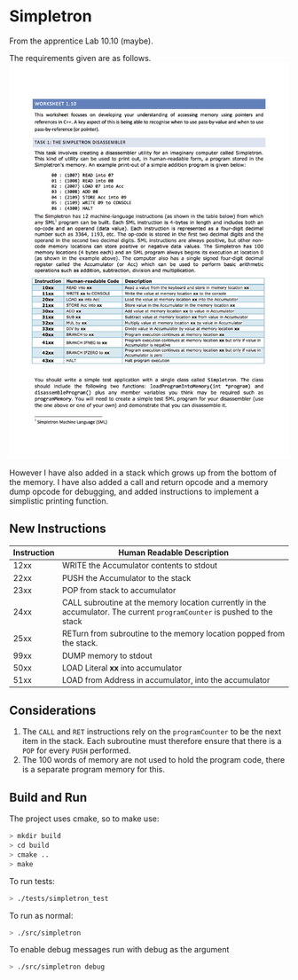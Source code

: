 # Simpletron
From the apprentice Lab 10.10 (maybe).

The requirements given are as follows.
![requirements](requirements.jpg)

However I have also added in a stack which grows up from the bottom of the memory. I have also added a call and return opcode and a memory dump opcode for debugging, and added instructions to implement a simplistic printing function.

## New Instructions

| Instruction | Human Readable Description | 
| --- | --- | 
| 12xx | WRITE the Accumulator contents to stdout |
| 22xx | PUSH the Accumulator to the stack |
| 23xx | POP from stack to accumulator |
| 24xx | CALL subroutine at the memory location currently in the accumulator. The current `programCounter` is pushed to the stack |
| 25xx | RETurn from subroutine to the memory location popped from the stack. |
| 99xx | DUMP memory to stdout |
| 50xx | LOAD Literal __xx__ into accumulator |
| 51xx | LOAD from Address in accumulator, into the accumulator |

## Considerations

1. The `CALL` and `RET` instructions rely on the `programCounter` to be the next item in the stack. Each subroutine must therefore ensure that there is a `POP` for every `PUSH` performed.
2. The 100 words of memory are not used to hold the program code, there is a separate program memory for this.

## Build and Run

The project uses cmake, so to make use:

```bash
> mkdir build
> cd build
> cmake ..
> make
```

To run tests:
```bash 
> ./tests/simpletron_test
```

To run as normal:
```bash
> ./src/simpletron
```

To enable debug messages run with debug as the argument
```bash
> ./src/simpletron debug 
```